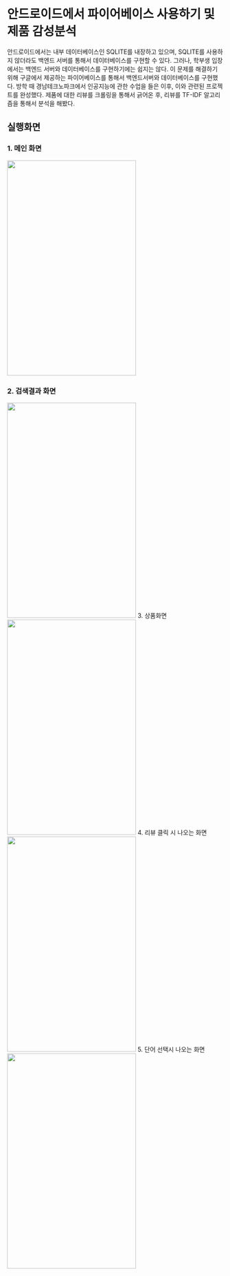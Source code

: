 # 안드로이드에서 파이어베이스 사용하기 및 제품 감성분석
안드로이드에서는 내부 데이터베이스인 SQLITE를 내장하고 있으며, SQLITE를 사용하지 않더라도 백엔드 서버를 통해서 데이터베이스를 구현할 수 있다.
그러나, 학부생 입장에서는 백엔드 서버와 데이터베이스를 구현하기에는 쉽지는 않다. 이 문제를 해결하기 위해 구글에서 제공하는 파이어베이스를 통해서 백엔드서버와 데이터베이스를 구현했다.
방학 때 경남테크노파크에서 인공지능에 관한 수업을 들은 이후, 이와 관련된 프로젝트를 완성했다. 제품에 대한 리뷰를 크롤링을 통해서 긁어온 후, 리뷰를 TF-IDF 알고리즘을 통해서 분석을 해봤다. 

## 실행화면
### 1. 메인 화면 
<img src="https://user-images.githubusercontent.com/23256819/111060388-dfaa8580-84df-11eb-819b-6910060ad4eb.png" width="300" height="500">

### 2. 검색결과 화면
<img src="https://user-images.githubusercontent.com/23256819/111060390-e0dbb280-84df-11eb-87b5-cf7c862edaab.png" width="300" height="500">
3. 상품화면
<img src="https://user-images.githubusercontent.com/23256819/111060392-e1744900-84df-11eb-9e6a-ea1eda19bfbe.png" width="300" height="500">
4. 리뷰 클릭 시 나오는 화면
<img src="https://user-images.githubusercontent.com/23256819/111060393-e1744900-84df-11eb-9e0a-8b0ce5271fc2.png" width="300" height="500">
5. 단어 선택시 나오는 화면
<img src="https://user-images.githubusercontent.com/23256819/111060394-e20cdf80-84df-11eb-95b7-acbae4dcac8e.png" width="300" height="500">

